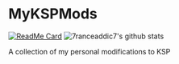 # MyKSPMods
[![ReadMe Card](https://github-readme-stats.vercel.app/api/pin/?username=7ranceaddic7&repo=MyKSPMods)](https://github.com/7ranceaddic7/MyKSPMods)
![7ranceaddic7's github stats](https://github-readme-stats.vercel.app/api?username=7ranceaddic7&show_icons=true)

A collection of my personal modifications to KSP
